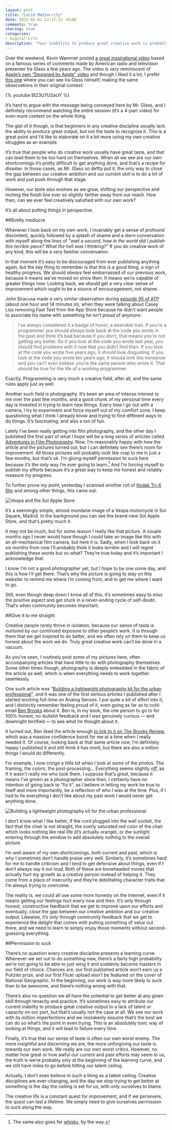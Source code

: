 ```yaml
---
layout: post
title: "Lucid Mediocrity"
date: 2015-02-02 12:17:12 +0100
comments: true
sharing: true
categories: 
- Digital Life
description: "Your inability to produce great creative work is probably not due to a lack of talent on your part, but you need to give yourself permission to suck."
---
```


Over the weekend, Kevin Wammer posted [a great inspirational video](http://kevinwammer.net/2015/01/good-taste/) based on a famous series of comments made by American radio and television presenter Ira Glass a few years ago. The video is _very_ reminiscent of [Apple’s own “Designed by Apple” video](https://www.youtube.com/watch?v=VpZmIiIXuZ0) and though I liked it a lot, I prefer [this one](https://www.youtube.com/watch?v=BI23U7U2aUY) where you can see Ira Glass himself, making the same observations in their original context.

{% youtube BI23U7U2aUY %}

It’s hard to argue with the message being conveyed here by Mr. Glass, and I definitely recommend watching the entire session (it’s a 4-part video) for even more context on the whole thing.

The gist of it though, is that beginners in any creative discipline usually lack the ability to produce great output, but not the taste to recognize it. This is a great point and I’d like to elaborate on it a bit more using my own creative struggles as an example.

It’s true that people who do creative work usually have great taste, and that can lead them to be too hard on themselves. When all we see are our own shortcomings it’s pretty difficult to get anything done, and that’s a recipe for disaster. In those cases, as Mr. Glass so deftly put it, the only way to close the gap between our creative ambition and our current skill is to do a lot of work and just push through that stage. 

However, our taste also evolves as we grow, shifting our perspective and inching the finish line ever so slightly farther away from our reach. How then, can we ever feel creatively satisfied with our own work?

It’s all about putting things in perspective.


##Boldly mediocre

Whenever I look back on my own work, I invariably get a sense of profound discontent, quickly followed by a splash of shame and a stern conversation with myself along the lines of _“wait a second, how in the world did I publish this terrible piece? What the hell was I thinking?”_ If you do creative work of any kind, this will be a very familiar conversation.

In that moment it’s easy to be discouraged from ever publishing anything again, but the key thing to remember is that this is a good thing, a sign of healthy progress. We should _always_ feel embarrassed of our previous work, because it means we’ve moved on since then. It means we’re capable of greater things now. Looking back, we should get a very clear sense of improvement which ought to be a source of encouragement, not shame.

John Siracusa made a very similar observation during [episode 95 of ATP](http://atp.fm/episodes/95) (about one hour and 14 minutes in), when they were talking about Casey Liss removing Fast Text from the App Store because he didn’t want people to associate his name with something he isn’t proud of anymore:

> I’ve always considered it a badge of honor, a desirable trait. If you’re a programmer you should always look back at the code you wrote in the past and think it’s bad because if you don’t, that means you’re not getting any better. So if you look at the code you wrote last year, you should find problems with it now that you didn’t find then. If you look at the code you wrote five years ago, it should look disgusting. If you look at the code you wrote ten years ago, it should look like nonsense and you can’t even believe you’re the same person who wrote it. That should be true for the life of a working programmer.

Exactly. Programming is very much a creative field, after all, and the same rules apply just as well.

Another such field is photography. It’s been an area of intense interest to me over the past few months, and a good chunk of my personal time every day is invested in trying to learn new things. Every time I go out with a camera, I try to experiment and force myself out of my comfort zone. I keep questioning what I think I already know and trying to find different ways to do things. It’s fascinating, and also a _ton_ of fun.

Lately I’ve been really getting into film photography, and the other day I published the first part of what I hope will be a long series of articles called [Adventures in Film Photography](/2015/01/29/adventures-in-film-photography/). Now, I’m reasonably happy with how the article and the pictures turned out, but I can definitely see there’s room for improvement. All those pictures will probably look like crap to me in just a few months, but that’s ok. I’m giving myself permission to suck here because it’s the only way I’m ever going to learn.[^Mediocrity1] And I’m forcing myself to publish my efforts because it’s a great way to keep me honest and reliably measure my progress.

[^Mediocrity1]: The same also goes for [whisky](/2014/10/09/the-finer-things-in-life-a-geeks-introduction-to-scotch/), by the way.

To further prove my point, yesterday I scanned another roll of [Kodak Tri-X film](http://www.amazon.com/gp/product/B004UT0T5S/ref=as_li_tl?ie=UTF8&camp=1789&creative=390957&creativeASIN=B004UT0T5S&linkCode=as2&tag=analogsens-20&linkId=JNNXSBD3BQSUIFKQ) and among other things, this came out:

<p class="extra-width"><img src="/assets/images/flickr/16241508288_54ae68e301_o.jpg" alt="Vespa and the Sol Apple Store"></p>

It’s a seemingly simple, almost mundane image of a Vespa motorcycle in Sol Square, Madrid. In the background you can see the brand-new Sol Apple Store, and that’s pretty much it. 

It may not be much, but for some reason I really like that picture. A couple months ago I never would have though I could take an image like this with an all-mechanical film camera, but here it is. Sadly, when I look back on it six months from now I’ll probably think it looks _terrible_ and I will regret publishing these words but so what? They’re true today and it’s important I acknowledge that.

I _know_ I’m not a good photographer yet, but I hope to be one some day, and this is how I’ll get there. That’s why the picture is going to stay on this website: to remind me where I’m coming from, and to get me where I want to go.

Still, even though deep down I know all of this, it’s sometimes easy to miss the positive aspect and get stuck in a never-ending cycle of self-doubt. That’s when community becomes important.


##Give it to me straight

Creative people rarely thrive in isolation, because our sense of taste is nurtured by our continued exposure to other people’s work. It is through them that we get inspired to do better, and we often rely on them to keep us honest about the work we do. Truly great creative work can’t be done in a vacuum.

As you’ve seen, I routinely post some of my pictures here, often accompanying articles that have little to do with photography themselves. Some other times though, photography is deeply embedded in the fabric of the article as well, which is when everything needs to work together seamlessly.

One such article was “[Building a lightweight photography kit for the urban professional](/2014/08/21/building-a-lightweight-photography-kit-for-the-urban-professional/)”, and it was one of the first serious articles I published after I started working full-time on Analog Senses. I put quite a bit of effort into it, and I distinctly remember feeling proud of it, even going as far as to cold-email [Ben Brooks](http://brooksreview.net/) about it. Ben is, in my book, the one person to go to for 100% honest, no-bullshit feedback and I was genuinely curious — and downright terrified — to see what he thought about it. 

It turned out, Ben liked the article enough [to link to it on The Brooks Review](https://brooksreview.net/2014/08/building-a-lightweight-photography-kit-for-the-urban-professional/), which was a massive confidence boost for me at a time when I really needed it. Of course, looking back at that same article now, I’m definitely happy I published it and still think it has merit, but there are also a million things I would do differently. 

For example, I now cringe a little bit when I look at some of the photos. The framing, the colors, the post-processing... Everything seems slightly _off_, as if it wasn’t really me who took them. I suppose that’s great, because it means I’ve grown as a photographer since then. I certainly have no intention of going back to “fix it”, as I believe in letting my work be true to itself and more importantly, be a reflection of who I was at the time. Plus, if I had to fix everything I don’t like about my past work I would never get anything done.

<p class="extra-width"><img src="/assets/images/flickr/16403572246_56146bf4cb_o.jpg" alt="Building a lightweight photography kit for the urban professional"></p>

<p class="photo-credit">I don’t know what I like better, if the cord plugged into the wall socket, the fact that the chair is not straight, the overly saturated red color of the chair which looks nothing like real life (it’s actually orange), or the sunlight entering through the window to add absolutely nothing to the overall picture.</p>

I’m well aware of my own shortcomings, both current and past, which is why I sometimes don’t handle praise very well. Similarly, it’s sometimes hard for me to handle criticism and I tend to get defensive about things, even if I don’t always say it out loud. Both of these are boneheaded moves that actually hurt my growth as a creative person instead of helping it. They come from a place of insecurity and they’re debilitating character traits that I’m always trying to overcome.

The reality is, we could all use some more honesty on the Internet, even if it means getting our feelings hurt every now and then. It’s only through honest, constructive feedback that we get to improve upon our efforts and eventually, close the gap between our creative ambition and our creative output. Likewise, it’s only through community feedback that we get to experience the delight that comes with putting something of value out there, and we need to learn to simply enjoy those moments without second-guessing everything.


##Permission to suck

There’s no question every creative discipline presents a learning curve. Whenever we set out to do something new, there’s a fairly high probability we’re not going to be able to just wing it and suddenly become masters in our field of choice. Chances are, our first published article won’t earn us a Pulizter prize, and our first Flickr upload won’t be featured on the cover of National Geographic. In the beginning, our work is way more likely to suck than to be awesome, and there’s nothing wrong with that.

There’s also no question we all have the potential to get better at any given skill through tenacity and practice. It’s sometimes easy to attribute our current inability to produce great creative output to a lack of talent or capacity on our part, but that’s usually not the case at all. We see our work with its million imperfections and we mistakenly assume that’s the best we can do so what’s the point in even trying. This is an absolutely toxic way of looking at things, and it will lead to failure every time.

Finally, it’s true that our sense of taste is often our own worst enemy. The more insightful and discerning we are, the more unforgiving our taste is towards our own work. We really are our own worst critics. However, no matter how great or how awful our current and past efforts may seem to us, the truth is we’re probably only at the beginning of the learning curve, and we still have miles to go before hitting our talent ceiling. 

Actually, I don’t even believe in such a thing as a talent ceiling. Creative disciplines are ever-changing, and the day we stop trying to get better at something is the day the ceiling is set for us, with only ourselves to blame. 

The creative life is a constant quest for improvement, and if we persevere, the quest can last a lifetime. We simply need to give ourselves permission to suck along the way.